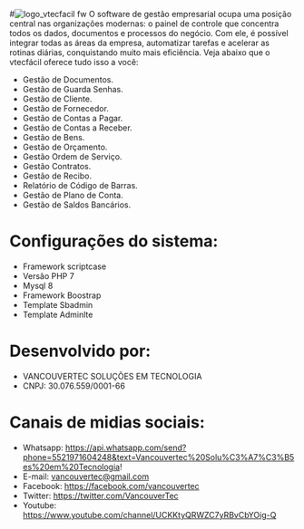 #![logo_vtecfacil fw](https://user-images.githubusercontent.com/98604277/151984982-ec74249e-10f2-42e8-8d0b-7f0a3cca0a3b.png)
O software de gestão empresarial ocupa uma posição central nas organizações modernas: o painel de controle que concentra todos os dados, documentos e processos do negócio. Com ele, é possível integrar todas as áreas da empresa, automatizar tarefas e acelerar as rotinas diárias, conquistando muito mais eficiência. Veja abaixo que o vtecfácil oferece tudo isso a você:

- Gestão de Documentos.
- Gestão de Guarda Senhas.
- Gestão de Cliente.
- Gestão de Fornecedor.
- Gestão de Contas a Pagar.
- Gestão de Contas a Receber.
- Gestão de Bens.
- Gestão de Orçamento.
- Gestão Ordem de Serviço.
- Gestão Contratos.
- Gestão de Recibo.
- Relatório de Código de Barras.
- Gestão de Plano de Conta.
- Gestão de Saldos Bancários.

# Configurações do sistema:
- Framework scriptcase
- Versão PHP 7
- Mysql 8
- Framework Boostrap
- Template Sbadmin
- Template Adminlte

# Desenvolvido por:
- VANCOUVERTEC SOLUÇÕES EM TECNOLOGIA
- CNPJ: 30.076.559/0001-66

# Canais de midias sociais:
- Whatsapp: https://api.whatsapp.com/send?phone=5521971604248&text=Vancouvertec%20Solu%C3%A7%C3%B5es%20em%20Tecnologia!
- E-mail: vancouvertec@gmail.com
- Facebook: https://facebook.com/vancouvertec
- Twitter: https://twitter.com/VancouverTec
- Youtube: https://www.youtube.com/channel/UCKKtyQRWZC7yRBvCbYOig-Q 

